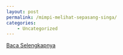 ```yaml
---
layout: post
permalink: /mimpi-melihat-sepasang-singa/
categories:
    - Uncategorized
---
```


[Baca Selengkapnya](/08)